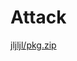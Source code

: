 # Attack
[jljljl/pkg.zip](https://cdn.jsdelivr.net/gh/vmlankub/attack-address@master/jljljl/pkg-3.zip)
